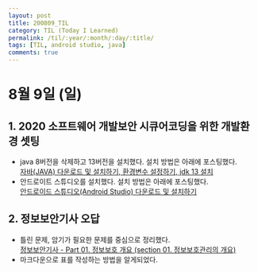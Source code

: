 ```yaml
---
layout: post
title: 200809_TIL
category: TIL (Today I Learned)
permalink: /til/:year/:month/:day/:title/
tags: [TIL, android studio, java]
comments: true
---
```

# 8월 9일 (일)

## 1. 2020 소프트웨어 개발보안 시큐어코딩을 위한 개발환경 셋팅
- java 8버전을 삭제하고 13버전을 설치했다. 설치 방법은 아래에 포스팅했다.  
  [자바(JAVA) 다운로드 및 설치하기, 환경변수 설정하기, jdk 13 설치](https://yeonsu1936.github.io/etc/2020/08/08/java_setup/)
- 안드로이트 스튜디오를 설치했다. 설치 방법은 아래에 포스팅했다.  
  [안드로이드 스튜디오(Android Studio) 다운로드 및 설치하기](https://yeonsu1936.github.io/etc/2020/08/09/android_studio_setup/)

## 2. 정보보안기사 오답
- 틀린 문제, 암기가 필요한 문제를 중심으로 정리했다.  
  [정보보안기사 - Part 01. 정보보호 개요 (section 01. 정보보호관리의 개요)](https://yeonsu1936.github.io/%EC%A0%95%EB%B3%B4%EB%B3%B4%EC%95%88%EA%B8%B0%EC%82%AC/2020/08/09/part1/)
- 마크다운으로 표를 작성하는 방법을 알게되었다.
